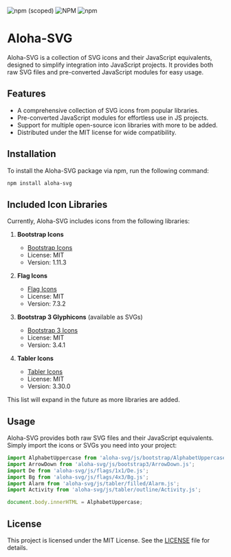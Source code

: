 ![npm (scoped)](https://img.shields.io/npm/v/aloha-svg?label=NPM)
![NPM](https://img.shields.io/npm/l/aloha-svg?label=License)
![npm](https://img.shields.io/npm/dt/aloha-svg?label=Downloads)

# Aloha-SVG

Aloha-SVG is a collection of SVG icons and their JavaScript equivalents, designed to simplify integration into JavaScript projects. It provides both raw SVG files and pre-converted JavaScript modules for easy usage.

## Features

- A comprehensive collection of SVG icons from popular libraries.
- Pre-converted JavaScript modules for effortless use in JS projects.
- Support for multiple open-source icon libraries with more to be added.
- Distributed under the MIT license for wide compatibility.

## Installation

To install the Aloha-SVG package via npm, run the following command:

```bash
npm install aloha-svg
```

## Included Icon Libraries

Currently, Aloha-SVG includes icons from the following libraries:

1. **Bootstrap Icons**

    - [Bootstrap Icons](https://icons.getbootstrap.com/)
    - License: MIT
    - Version: 1.11.3

2. **Flag Icons**

    - [Flag Icons](https://github.com/lipis/flag-icons)
    - License: MIT
    - Version: 7.3.2

3. **Bootstrap 3 Glyphicons** (available as SVGs)

    - [Bootstrap 3 Icons](https://getbootstrap.com/docs/3.4/components/#glyphicons)
    - License: MIT
    - Version: 3.4.1

4. **Tabler Icons**

    - [Tabler Icons](https://tabler.io/icons)
    - License: MIT
    - Version: 3.30.0

This list will expand in the future as more libraries are added.

## Usage

Aloha-SVG provides both raw SVG files and their JavaScript equivalents. Simply import the icons or SVGs you need into your project:

```javascript
import AlphabetUppercase from 'aloha-svg/js/bootstrap/AlphabetUppercase.js';
import ArrowDown from 'aloha-svg/js/bootstrap3/ArrowDown.js';
import De from 'aloha-svg/js/flags/1x1/De.js';
import Bg from 'aloha-svg/js/flags/4x3/Bg.js';
import Alarm from 'aloha-svg/js/tabler/filled/Alarm.js';
import Activity from 'aloha-svg/js/tabler/outline/Activity.js';

document.body.innerHTML = AlphabetUppercase;
```

## License

This project is licensed under the MIT License. See the [LICENSE](https://github.com/ilia-brykin/aloha-svg/blob/main/LICENSE) file for details.

